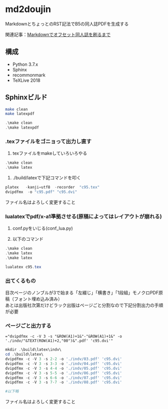 # md2doujin

MarkdownとちょっとのRST記法でB5の同人誌PDFを生成する

関連記事：[Markdownでオフセット同人誌を刷るまで](https://gensobunya-tech.hatenablog.com/entry/2018/12/20/000000)

## 構成

- Python 3.7.x
- Sphinx
- recommonmark
- TeXLive 2018

## Sphinxビルド

```bash
make clean
make latexpdf
```

```powershell
.\make clean
.\make latexpdf
```

### .texファイルをゴニョって出力し直す

1. texファイルをmakeしていろいろやる

```powershell
.\make clean
.\make latex
```

1. ./build/latexで下記コマンドを叩く

```powershell
platex   -kanji=utf8  -recorder  "c95.tex"
dvipdfmx  -o "c95.pdf" "c95.dvi"
```

ファイル名はよろしく変更すること

### lualatexでpdf/x-a1準拠させる(原稿によってはレイアウトが崩れる)

1. conf.pyをいじる(conf_lua.py)

2. 以下のコマンド

```powershell
.\make clean
.\make latex
.\make latex
```

```powershell
lualatex c95.tex
```

### 出てくるもの

目次ページのノンブルが3で始まる「左綴じ」「横書き」「1段組」モノクロPDF原稿（フォント埋め込み済み）  
あとは出版社次第だけどラック出版はページごと分割なので下記分割出力の手順が必要

### ページごと出力する

```Google SpreadSheet
="dvipdfmx -c -V 3 -s "&ROW(A1)+1&"-"&ROW(A1)+1&" -o './indv/"&TEXT(ROW(A1)+2,"00")&".pdf' 'c95.dvi'"
```

```Powershell
mkdir .\build\latex\indv\
cd .\build\latex\
dvipdfmx -c -V 3 -s 2-2 -o './indv/03.pdf' 'c95.dvi'
dvipdfmx -c -V 3 -s 3-3 -o './indv/04.pdf' 'c95.dvi'
dvipdfmx -c -V 3 -s 4-4 -o './indv/05.pdf' 'c95.dvi'
dvipdfmx -c -V 3 -s 5-5 -o './indv/06.pdf' 'c95.dvi'
dvipdfmx -c -V 3 -s 6-6 -o './indv/07.pdf' 'c95.dvi'
dvipdfmx -c -V 3 -s 7-7 -o './indv/08.pdf' 'c95.dvi'

#以下略
```

ファイル名はよろしく変更すること
